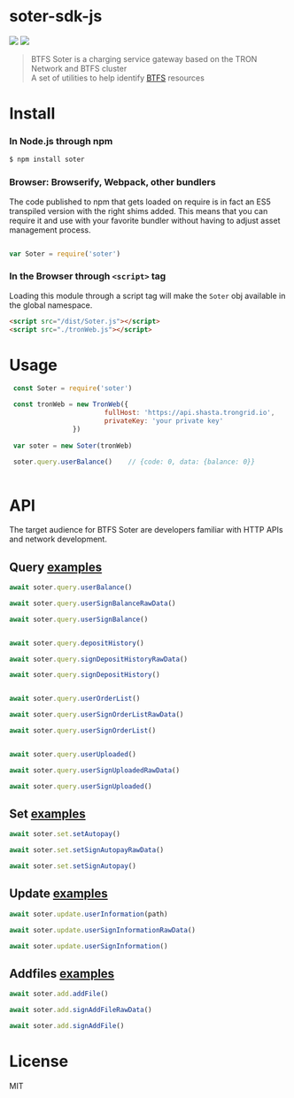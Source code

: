 # soter-sdk-js

<p>
  <a href=""><img src="https://img.shields.io/badge/npm-%3E%3D6.0.0-orange.svg?style=flat" /></a>
  <a href=""><img src="https://img.shields.io/badge/Node.js-%3E%3D10.0.0-orange.svg?style=flat" /></a>
  <br>
</p>

> BTFS Soter is a charging service gateway based on the TRON Network and BTFS cluster<br/>
> A set of utilities to help identify [BTFS](https://BTFS.io/) resources

# Install

### In Node.js through npm

```bash
$ npm install soter
```

### Browser: Browserify, Webpack, other bundlers

The code published to npm that gets loaded on require is in fact an ES5 transpiled version with the right shims added. This means that you can require it and use with your favorite bundler without having to adjust asset management process.

```javascript

var Soter = require('soter')
```


### In the Browser through `<script>` tag

Loading this module through a script tag will make the ```Soter``` obj available in the global namespace.

```html
<script src="/dist/Soter.js"></script>
<script src="./tronWeb.js"></script>
```

# Usage
```javascript
 const Soter = require('soter')

 const tronWeb = new TronWeb({
                        fullHost: 'https://api.shasta.trongrid.io',
                        privateKey: 'your private key'
                })
    
 var soter = new Soter(tronWeb)              

 soter.query.userBalance()    // {code: 0, data: {balance: 0}}
	

```

# API

The target audience for BTFS Soter are developers familiar with HTTP APIs and network development.


## Query [examples](https://github.com/TRON-US/soter-sdk-js/blob/master/examples/query.html)

```javascript
await soter.query.userBalance()

await soter.query.userSignBalanceRawData()

await soter.query.userSignBalance()


await soter.query.depositHistory()

await soter.query.signDepositHistoryRawData()

await soter.query.signDepositHistory()


await soter.query.userOrderList()

await soter.query.userSignOrderListRawData()

await soter.query.userSignOrderList()


await soter.query.userUploaded()

await soter.query.userSignUploadedRawData()

await soter.query.userSignUploaded()

```


## Set [examples](https://github.com/TRON-US/soter-sdk-js/blob/master/examples/set.html)

```javascript
await soter.set.setAutopay()

await soter.set.setSignAutopayRawData()

await soter.set.setSignAutopay()
```

## Update [examples](https://github.com/TRON-US/soter-sdk-js/blob/master/examples/update.html)

```javascript
await soter.update.userInformation(path)

await soter.update.userSignInformationRawData()

await soter.update.userSignInformation()
```

## Addfiles [examples](https://github.com/TRON-US/soter-sdk-js/blob/master/examples/addFile.html)

```javascript
await soter.add.addFile()

await soter.add.signAddFileRawData()

await soter.add.signAddFile()
```

# License

MIT

